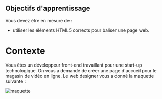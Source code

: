 ## Objectifs d'apprentissage

Vous devez être en mesure de :

- utiliser les éléments HTML5 corrects pour baliser une page web.

# Contexte

Vous êtes un développeur front-end travaillant pour une start-up technologique. On vous a demandé de créer une page d'accueil pour le magasin de vidéo en ligne. Le web designer vous a donné la maquette suivante :

![maquette](https://raw.githubusercontent.com/achaayb/YOUCODE/blob/master/1/Page_daccueil_du_magasin_de_vid%C3%A9o/n1/img/maquette.png)
